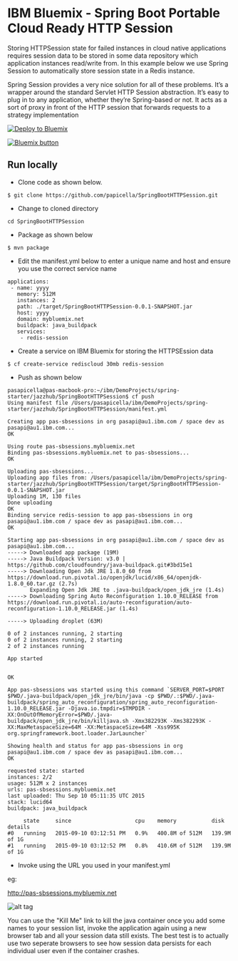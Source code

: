 <h1> IBM Bluemix - Spring Boot Portable Cloud Ready HTTP Session </h1>

Storing HTTPSession state for failed instances in cloud native applications requires session data to be stored 
in some data repository which application instances read/write from. In this example below we use Spring Session
to automatically store session state in a Redis instance. 

Spring Session provides a very nice solution for all of these problems. It’s a wrapper around the standard 
Servlet HTTP Session abstraction. It’s easy to plug in to any application, whether they’re Spring-based or not. 
It acts as a sort of proxy in front of the HTTP session that forwards requests to a strategy implementation

[![Deploy to Bluemix](https://bluemix.net/deploy/button.png)](https://bluemix.net/deploy?repository=https://hub.jazz.net/project/pasapples/SpringBootHTTPSession)

<a href="https://bluemix.net/deploy?repository=https://hub.jazz.net/project/pasapples/SpringBootHTTPSession" target="_blank"><img src="http://bluemix.net/deploy/button.png" alt="Bluemix button" /></a>

<h2>Run locally</h2> 

- Clone code as shown below.

```
$ git clone https://github.com/papicella/SpringBootHTTPSession.git
```

- Change to cloned directory

```
cd SpringBootHTTPSession
```

- Package as shown below

```
$ mvn package
```

- Edit the manifest.yml below to enter a unique name and host and ensure you use the correct service name

```
applications:
 - name: yyyy
   memory: 512M
   instances: 2
   path: ./target/SpringBootHTTPSession-0.0.1-SNAPSHOT.jar
   host: yyyy
   domain: mybluemix.net
   buildpack: java_buildpack
   services:
    - redis-session
```

- Create a service on IBM Bluemix for storing the HTTPSEssion data

```
$ cf create-service rediscloud 30mb redis-session
```

- Push as shown below

```
pasapicella@pas-macbook-pro:~/ibm/DemoProjects/spring-starter/jazzhub/SpringBootHTTPSession$ cf push
Using manifest file /Users/pasapicella/ibm/DemoProjects/spring-starter/jazzhub/SpringBootHTTPSession/manifest.yml

Creating app pas-sbsessions in org pasapi@au1.ibm.com / space dev as pasapi@au1.ibm.com...
OK

Using route pas-sbsessions.mybluemix.net
Binding pas-sbsessions.mybluemix.net to pas-sbsessions...
OK

Uploading pas-sbsessions...
Uploading app files from: /Users/pasapicella/ibm/DemoProjects/spring-starter/jazzhub/SpringBootHTTPSession/target/SpringBootHTTPSession-0.0.1-SNAPSHOT.jar
Uploading 1M, 130 files
Done uploading
OK
Binding service redis-session to app pas-sbsessions in org pasapi@au1.ibm.com / space dev as pasapi@au1.ibm.com...
OK

Starting app pas-sbsessions in org pasapi@au1.ibm.com / space dev as pasapi@au1.ibm.com...
-----> Downloaded app package (19M)
-----> Java Buildpack Version: v3.0 | https://github.com/cloudfoundry/java-buildpack.git#3bd15e1
-----> Downloading Open Jdk JRE 1.8.0_60 from https://download.run.pivotal.io/openjdk/lucid/x86_64/openjdk-1.8.0_60.tar.gz (2.7s)
       Expanding Open Jdk JRE to .java-buildpack/open_jdk_jre (1.4s)
-----> Downloading Spring Auto Reconfiguration 1.10.0_RELEASE from https://download.run.pivotal.io/auto-reconfiguration/auto-reconfiguration-1.10.0_RELEASE.jar (1.4s)

-----> Uploading droplet (63M)

0 of 2 instances running, 2 starting
0 of 2 instances running, 2 starting
2 of 2 instances running

App started


OK

App pas-sbsessions was started using this command `SERVER_PORT=$PORT $PWD/.java-buildpack/open_jdk_jre/bin/java -cp $PWD/.:$PWD/.java-buildpack/spring_auto_reconfiguration/spring_auto_reconfiguration-1.10.0_RELEASE.jar -Djava.io.tmpdir=$TMPDIR -XX:OnOutOfMemoryError=$PWD/.java-buildpack/open_jdk_jre/bin/killjava.sh -Xmx382293K -Xms382293K -XX:MaxMetaspaceSize=64M -XX:MetaspaceSize=64M -Xss995K org.springframework.boot.loader.JarLauncher`

Showing health and status for app pas-sbsessions in org pasapi@au1.ibm.com / space dev as pasapi@au1.ibm.com...
OK

requested state: started
instances: 2/2
usage: 512M x 2 instances
urls: pas-sbsessions.mybluemix.net
last uploaded: Thu Sep 10 05:11:35 UTC 2015
stack: lucid64
buildpack: java_buildpack

     state     since                    cpu    memory           disk           details
#0   running   2015-09-10 03:12:51 PM   0.9%   400.8M of 512M   139.9M of 1G
#1   running   2015-09-10 03:12:52 PM   0.8%   410.6M of 512M   139.9M of 1G
```

- Invoke using the URL you used in your manifest.yml

eg: 

http://pas-sbsessions.mybluemix.net

![alt tag](https://dl.dropboxusercontent.com/u/15829935/spring-session.png)

You can use the "Kill Me" link to kill the java container once you add some names to your session list, invoke the 
application again using a new browser tab and all your session data still exists. The best test is to actually 
use two seperate browsers to see how session data persists for each individual user even if the container crashes.








